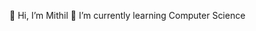 👋 Hi, I’m Mithil
🌱 I’m currently learning Computer Science


<!---
Mithil00/Mithil00 is a ✨ special ✨ repository because its `README.md` (this file) appears on your GitHub profile.
You can click the Preview link to take a look at your changes.
--->
